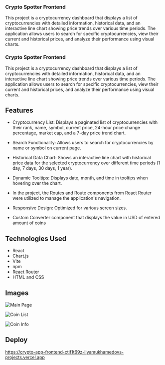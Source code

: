 ### Crypto Spotter Frontend

This project is a cryptocurrency dashboard that displays a list of cryptocurrencies with detailed information, historical data, and an interactive line chart showing price trends over various time periods. The application allows users to search for specific cryptocurrencies, view their current and historical prices, and analyze their performance using visual charts.

### Crypto Spotter Frontend

This project is a cryptocurrency dashboard that displays a list of cryptocurrencies with detailed information, historical data, and an interactive line chart showing price trends over various time periods. The application allows users to search for specific cryptocurrencies, view their current and historical prices, and analyze their performance using visual charts.

## Features

- Cryptocurrency List: Displays a paginated list of cryptocurrencies with their rank, name, symbol, current price, 24-hour price change percentage, market cap, and a 7-day price trend chart.

- Search Functionality: Allows users to search for cryptocurrencies by name or symbol on current page.

- Historical Data Chart: Shows an interactive line chart with historical price data for the selected cryptocurrency over different time periods (1 day, 7 days, 30 days, 1 year).

- Dynamic Tooltips: Displays date, month, and time in tooltips when hovering over the chart.

- In the project, the Routes and Route components from React Router were utilized to manage the application's navigation.

- Responsive Design: Optimized for various screen sizes.

- Custom Converter component that displays the value in USD of entered amount of coins

## Technologies Used

- React
- Chart.js
- Vite
- npm
- React Router
- HTML and CSS

## Images 

![Main Page](https://github.com/ilyamukhamedov/crypto-app-frontend/blob/stage-react-api/src/images/mainPage.png)

![Coin List](https://github.com/ilyamukhamedov/crypto-app-frontend/blob/stage-react-api/src/images/coinList.png)

![Coin Info](https://github.com/ilyamukhamedov/crypto-app-frontend/blob/stage-react-api/src/images/coinInfo.png)


## Deploy 

https://crypto-app-frontend-ctif1t69z-ilyamukhamedovs-projects.vercel.app
